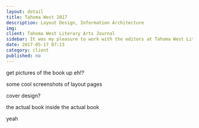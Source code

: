 ```yaml
---
layout: detail
title: Tahoma West 2017
description: Layout Design, Information Architecture
img:
client: Tahoma West Literary Arts Journal
sidebar: It was my pleasure to work with the editors at Tahoma West Literary Arts Journal to do information architecture and layout design for the 2017 publication of Tahoma West
date: 2017-05-17 07:13
category: client
published: no
---
```


get pictures of the book up eh!?

some cool screenshots of layout pages

cover design?

the actual book
inside the actual book

yeah